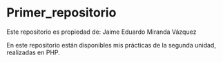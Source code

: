 # Primer_repositorio
Este repositorio es propiedad de: Jaime Eduardo Miranda Vázquez

En este repositorio están disponibles mis prácticas de la segunda unidad, realizadas en PHP. 
